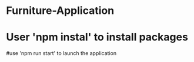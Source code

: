 # Furniture-Application

# User 'npm instal' to install packages
#use 'npm run start' to launch the application 
